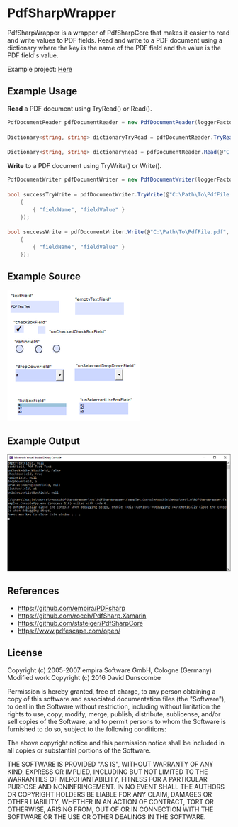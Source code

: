 # PdfSharpWrapper

PdfSharpWrapper is a wrapper of PdfSharpCore that makes it easier to read and write values to PDF fields. Read and write to a PDF document using a dictionary where the key is the name of the PDF field and the value is the PDF field's value.

Example project: [Here](https://github.com/Just15/PdfSharpWrapper/blob/just15/initial-development/src/PdfSharpWrapper.Examples.ConsoleApp/Program.cs)

## Example Usage

**Read** a PDF document using TryRead() or Read().
```cs
PdfDocumentReader pdfDocumentReader = new PdfDocumentReader(loggerFactory.CreateLogger<PdfDocumentReader>());

Dictionary<string, string> dictionaryTryRead = pdfDocumentReader.TryRead(@"C:\Path\To\PdfFile.pdf");

Dictionary<string, string> dictionaryRead = pdfDocumentReader.Read(@"C:\Path\To\PdfFile.pdf");
```

**Write** to a PDF document using TryWrite() or Write().
```cs
PdfDocumentWriter pdfDocumentWriter = new PdfDocumentWriter(loggerFactory.CreateLogger<PdfDocumentWriter>());

bool successTryWrite = pdfDocumentWriter.TryWrite(@"C:\Path\To\PdfFile.pdf",  new Dictionary<string, string>
    {
        { "fieldName", "fieldValue" }
    });

bool successWrite = pdfDocumentWriter.Write(@"C:\Path\To\PdfFile.pdf",  new Dictionary<string, string>
    {
        { "fieldName", "fieldValue" }
    });
```

## Example Source

![](./docs/PDFSource.png)

## Example Output

![](./docs/ConsoleOutput.png)

## References
* https://github.com/empira/PDFsharp
* https://github.com/roceh/PdfSharp.Xamarin
* https://github.com/ststeiger/PdfSharpCore
* https://www.pdfescape.com/open/

## License

Copyright (c) 2005-2007 empira Software GmbH, Cologne (Germany)  
Modified work Copyright (c) 2016 David Dunscombe

Permission is hereby granted, free of charge, to any person obtaining a copy of this software and associated documentation files (the "Software"), to deal in the Software without restriction, including without limitation the rights to use, copy, modify, merge, publish, distribute, sublicense, and/or sell copies of the Software, and to permit persons to whom the Software is furnished to do so, subject to the following conditions:

The above copyright notice and this permission notice shall be included in all copies or substantial portions of the Software.

THE SOFTWARE IS PROVIDED "AS IS", WITHOUT WARRANTY OF ANY KIND, EXPRESS OR IMPLIED, INCLUDING BUT NOT LIMITED TO THE WARRANTIES OF MERCHANTABILITY, FITNESS FOR A PARTICULAR PURPOSE AND NONINFRINGEMENT. IN NO EVENT SHALL THE AUTHORS OR COPYRIGHT HOLDERS BE LIABLE FOR ANY CLAIM, DAMAGES OR OTHER LIABILITY, WHETHER IN AN ACTION OF CONTRACT, TORT OR OTHERWISE, ARISING FROM, OUT OF OR IN CONNECTION WITH THE SOFTWARE OR THE USE OR OTHER DEALINGS IN THE SOFTWARE.